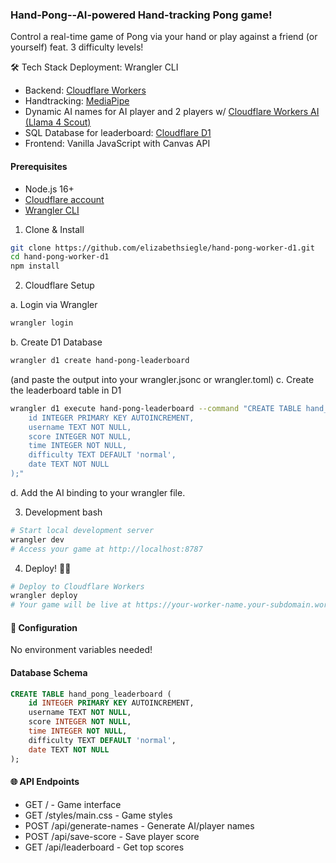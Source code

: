 ### Hand-Pong--AI-powered Hand-tracking Pong game!

Control a real-time game of Pong via your hand or play against a friend (or yourself) feat. 3 difficulty levels! 

🛠️ Tech Stack
Deployment: Wrangler CLI
- Backend: [Cloudflare Workers](https://developers.cloudflare.com/workers/)
- Handtracking: [MediaPipe](https://ai.google.dev/edge/mediapipe/solutions/vision/hand_landmarker/web_js)
- Dynamic AI names for AI player and 2 players w/ [Cloudflare Workers AI (Llama 4 Scout)](https://developers.cloudflare.com/workers-ai/)
- SQL Database for leaderboard: [Cloudflare D1](https://developers.cloudflare.com/d1/)
- Frontend: Vanilla JavaScript with Canvas API

#### Prerequisites

- Node.js 16+
- [Cloudflare account](https://dash.cloudflare.com/sign-up)
- [Wrangler CLI](https://developers.cloudflare.com/workers/wrangler/install-and-update/)

1. Clone & Install
```bash
git clone https://github.com/elizabethsiegle/hand-pong-worker-d1.git
cd hand-pong-worker-d1
npm install
```

2. Cloudflare Setup

a. Login via Wrangler
```bash
wrangler login
```
b. Create D1 Database
```bash
wrangler d1 create hand-pong-leaderboard
```
(and paste the output into your wrangler.jsonc or wrangler.toml)
c. Create the leaderboard table in D1 
```bash
wrangler d1 execute hand-pong-leaderboard --command "CREATE TABLE hand_pong_leaderboard (
    id INTEGER PRIMARY KEY AUTOINCREMENT,
    username TEXT NOT NULL,
    score INTEGER NOT NULL,
    time INTEGER NOT NULL,
    difficulty TEXT DEFAULT 'normal',
    date TEXT NOT NULL
);"
```
d. Add the AI binding to your wrangler file.

3. Development
bash
```bash
# Start local development server
wrangler dev
# Access your game at http://localhost:8787
```
4. Deploy! 🚀🚢
```bash
# Deploy to Cloudflare Workers
wrangler deploy
# Your game will be live at https://your-worker-name.your-subdomain.workers.dev
```

#### 🔧 Configuration
No environment variables needed! 

#### Database Schema
```sql
CREATE TABLE hand_pong_leaderboard (
    id INTEGER PRIMARY KEY AUTOINCREMENT,
    username TEXT NOT NULL,
    score INTEGER NOT NULL,
    time INTEGER NOT NULL,
    difficulty TEXT DEFAULT 'normal',
    date TEXT NOT NULL
);
```

#### 🌐 API Endpoints
- GET / - Game interface
- GET /styles/main.css - Game styles
- POST /api/generate-names - Generate AI/player names
- POST /api/save-score - Save player score
- GET /api/leaderboard - Get top scores